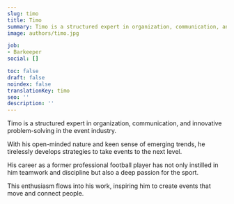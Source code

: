 ```yaml
---
slug: timo
title: Timo
summary: Timo is a structured expert in organization, communication, and innovative problem-solving in the event industry.
image: authors/timo.jpg

job:
- Barkeeper
social: []

toc: false
draft: false
noindex: false
translationKey: timo
seo: ''
description: ''
---
```

Timo is a structured expert in organization, communication, and innovative problem-solving in the event industry.

With his open-minded nature and keen sense of emerging trends, he tirelessly develops strategies to take events to the next level.

His career as a former professional football player has not only instilled in him teamwork and discipline but also a deep passion for the sport.

This enthusiasm flows into his work, inspiring him to create events that move and connect people.